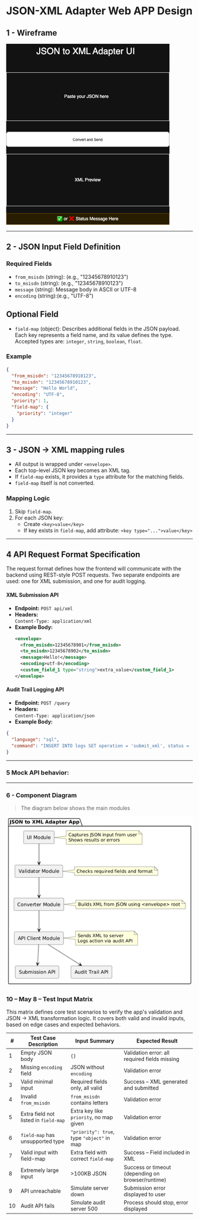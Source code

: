 # JSON-XML Adapter Web APP Design

## 1 - Wireframe

![ui_wireframe](./wireframe.drawio.png)

---
## 2 - JSON Input Field Definition

### Required Fields

- `from_msisdn` (string): (e.g., "12345678910123")
- `to_msisdn` (string): (e.g., "12345678910123")
- `message` (string): Message body in ASCII or UTF-8
- `encoding` (string):(e.g., "UTF-8")

## Optional Field

- `field-map` (object): Describes additional fields in the JSON payload. Each key represents a field name, and its value defines the type. Accepted types are: `integer`, `string`, `boolean`, `float`.

### Example

```json
{
  "from_msisdn": "12345678910123",
  "to_msisdn": "12345678910123",
  "message": "Hello World",
  "encoding": "UTF-8",
  "priority": 1,
  "field-map": {
    "priority": "integer"
  }
}
```
---
## 3 - JSON → XML mapping rules

- All output is wrapped under `<envelope>`.
- Each top-level JSON key becomes an XML tag.
- If `field-map` exists, it provides a `type` attribute for the matching fields.
- `field-map` itself is not converted.

### Mapping Logic

1. Skip `field-map`.
2. For each JSON key:
   - Create `<key>value</key>`
   - If key exists in `field-map`, add attribute: `<key type="...">value</key>`

---

## 4  API Request Format Specification

The request format defines how the frontend will communicate with the backend using REST-style POST requests. Two separate endpoints are used: one for XML submission, and one for audit logging.

#### XML Submission API

- **Endpoint:** `POST api/xml`
- **Headers:**  
  `Content-Type: application/xml`
- **Example Body:**
  ```xml
  <envelope>
    <from_msisdn>12345678901</from_msisdn>
    <to_msisdn>12345678902</to_msisdn>
    <message>Hello!</message>
    <encoding>utf-8</encoding>
    <custom_field_1 type="string">extra_value</custom_field_1>
  </envelope>
   ``` 

#### Audit Trail Logging API
- **Endpoint:** `POST /query`
- **Headers:**  
`Content-Type: application/json`
- **Example Body:**
```json
{
  "language": "sql",
  "command": "INSERT INTO logs SET operation = 'submit_xml', status = 'success', timestamp = '2025-05-07T15:00:00Z'"
}
```

---

### 5 Mock API behavior:

---

### 6 - Component Diagram

> The diagram below shows the main modules

![compopnent_diagram](./compopnent_diagram.png)


### 10 – May 8 – Test Input Matrix

This matrix defines core test scenarios to verify the app's validation and JSON → XML transformation logic. It covers both valid and invalid inputs, based on edge cases and expected behaviors.

| #  | Test Case Description                      | Input Summary                                  | Expected Result                         |
|----|--------------------------------------------|------------------------------------------------|------------------------------------------|
| 1  | Empty JSON body                            | `{}`                                           | Validation error: all required fields missing |
| 2  | Missing `encoding` field                   | JSON without `encoding`                        | Validation error                         |
| 3  | Valid minimal input                        | Required fields only, all valid                | Success – XML generated and submitted    |
| 4  | Invalid `from_msisdn`                      | `from_msisdn` contains letters                 | Validation error                         |
| 5  | Extra field not listed in `field-map`      | Extra key like `priority`, no map given        | Validation error                         |
| 6  | `field-map` has unsupported type           | `"priority": true`, type `"object"` in map     | Validation error                         |
| 7  | Valid input with field-map                 | Extra field with correct `field-map`           | Success – Field included in XML          |
| 8  | Extremely large input                      | >100KB JSON                                    | Success or timeout (depending on browser/runtime) |
| 9  | API unreachable                            | Simulate server down                           | Submission error displayed to user       |
| 10 | Audit API fails                            | Simulate audit server 500                      | Process should stop, error displayed     |

